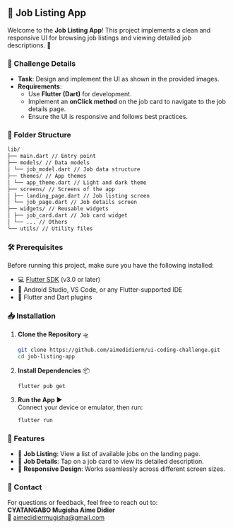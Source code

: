 ## 🚀 Job Listing App

Welcome to the **Job Listing App**! This project implements a clean and responsive UI for browsing job listings and viewing detailed job descriptions. 🌟

### 📝 Challenge Details

- **Task**: Design and implement the UI as shown in the provided images.
- **Requirements**:
  - Use **Flutter (Dart)** for development.
  - Implement an **onClick method** on the job card to navigate to the job details page.
  - Ensure the UI is responsive and follows best practices.

### 📂 Folder Structure

```bash
lib/
├── main.dart // Entry point
├── models/ // Data models
│ └── job_model.dart // Job data structure
├── themes/ // App themes
│ └── app_theme.dart // Light and dark theme
├── screens/ // Screens of the app
│ ├── landing_page.dart // Job listing screen
│ └── job_page.dart // Job details screen
├── widgets/ // Reusable widgets
│ ├── job_card.dart // Job card widget
│ └── ... // Others
└── utils/ // Utility files
```

### 🛠️ Prerequisites

Before running this project, make sure you have the following installed:

- 💻 [Flutter SDK](https://flutter.dev/docs/get-started/install) (v3.0 or later)
- 📱 Android Studio, VS Code, or any Flutter-supported IDE
- 🔧 Flutter and Dart plugins

### 📥 Installation

1. **Clone the Repository** 🛸

   ```bash
   git clone https://github.com/aimedidierm/ui-coding-challenge.git
   cd job-listing-app
   ```

2. **Install Dependencies** 📦

   ```bash
   flutter pub get
   ```

3. **Run the App** ▶️  
   Connect your device or emulator, then run:
   ```bash
   flutter run
   ```

### 🌟 Features

- 📜 **Job Listing**: View a list of available jobs on the landing page.
- 📄 **Job Details**: Tap on a job card to view its detailed description.
- 📱 **Responsive Design**: Works seamlessly across different screen sizes.

### 📧 Contact

For questions or feedback, feel free to reach out to:  
**CYATANGABO Mugisha Aime Didier**  
📧 [aimedidiermugisha@gmail.com](mailto:aimedidiermugisha@gmail.com)
